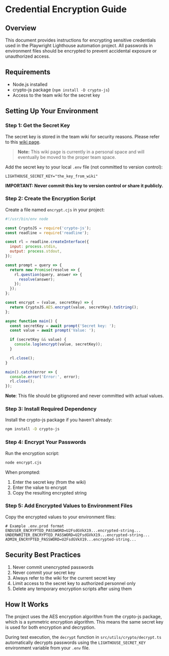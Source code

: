 # Credential Encryption Guide

## Overview

This document provides instructions for encrypting sensitive credentials used in the Playwright Lighthouse automation project. All passwords in environment files should be encrypted to prevent accidental exposure or unauthorized access.

## Requirements

- Node.js installed
- crypto-js package (`npm install -D crypto-js`)
- Access to the team wiki for the secret key

## Setting Up Your Environment

### Step 1: Get the Secret Key

The secret key is stored in the team wiki for security reasons. Please refer to this [wiki page](https://netroadshow.atlassian.net/wiki/spaces/~7120204721c23de6674426a693725911eebe9a/pages/4635131911/Secret+Key+for+Playwright+Lighthouse+Tests).

> **Note:** This wiki page is currently in a personal space and will eventually be moved to the proper team space.

Add the secret key to your local `.env` file (not committed to version control):

```
LIGHTHOUSE_SECRET_KEY="the_key_from_wiki"
```

**IMPORTANT: Never commit this key to version control or share it publicly.**

### Step 2: Create the Encryption Script

Create a file named `encrypt.cjs` in your project:

```javascript
#!/usr/bin/env node

const CryptoJS = require('crypto-js');
const readline = require('readline');

const rl = readline.createInterface({
  input: process.stdin,
  output: process.stdout,
});

const prompt = query => {
  return new Promise(resolve => {
    rl.question(query, answer => {
      resolve(answer);
    });
  });
};

const encrypt = (value, secretKey) => {
  return CryptoJS.AES.encrypt(value, secretKey).toString();
};

async function main() {
  const secretKey = await prompt('Secret key: ');
  const value = await prompt('Value: ');

  if (secretKey && value) {
    console.log(encrypt(value, secretKey));
  }

  rl.close();
}

main().catch(error => {
  console.error('Error:', error);
  rl.close();
});
```

**Note**: This file should be gitignored and never committed with actual values.

### Step 3: Install Required Dependency

Install the crypto-js package if you haven't already:

```bash
npm install -D crypto-js
```

### Step 4: Encrypt Your Passwords

Run the encryption script:

```bash
node encrypt.cjs
```

When prompted:

1. Enter the secret key (from the wiki)
2. Enter the value to encrypt
3. Copy the resulting encrypted string

### Step 5: Add Encrypted Values to Environment Files

Copy the encrypted values to your environment files:

```
# Example .env.prod format
ENDUSER_ENCRYPTED_PASSWORD=U2FsdGVkX19...encrypted-string...
UNDERWRITER_ENCRYPTED_PASSWORD=U2FsdGVkX19...encrypted-string...
ADMIN_ENCRYPTED_PASSWORD=U2FsdGVkX19...encrypted-string...
```

## Security Best Practices

1. Never commit unencrypted passwords
2. Never commit your secret key
3. Always refer to the wiki for the current secret key
4. Limit access to the secret key to authorized personnel only
5. Delete any temporary encryption scripts after using them

## How It Works

The project uses the AES encryption algorithm from the crypto-js package, which is a symmetric encryption algorithm. This means the same secret key is used for both encryption and decryption.

During test execution, the `decrypt` function in `src/utils/crypto/decrypt.ts` automatically decrypts passwords using the `LIGHTHOUSE_SECRET_KEY` environment variable from your `.env` file.
